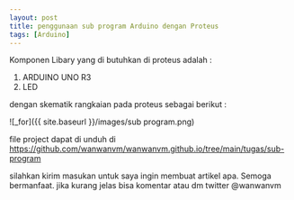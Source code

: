 ```yaml
---
layout: post
title: penggunaan sub program Arduino dengan Proteus
tags: [Arduino]
---
```


Komponen Libary yang di butuhkan di proteus adalah :
1. ARDUINO UNO R3
2. LED

<script src="https://gist.github.com/wanwanvm/a68778438ac215485740f8c6cb3cf823.js"></script>

dengan skematik rangkaian pada proteus sebagai berikut : 

![_for]({{ site.baseurl }}/images/sub program.png)

file project dapat di unduh di <a href="https://github.com/wanwanvm/wanwanvm.github.io/tree/main/tugas/sub-program">https://github.com/wanwanvm/wanwanvm.github.io/tree/main/tugas/sub-program</a>

silahkan kirim masukan untuk saya ingin membuat artikel apa. Semoga bermanfaat.
jika kurang jelas bisa komentar atau dm twitter @wanwanvm
